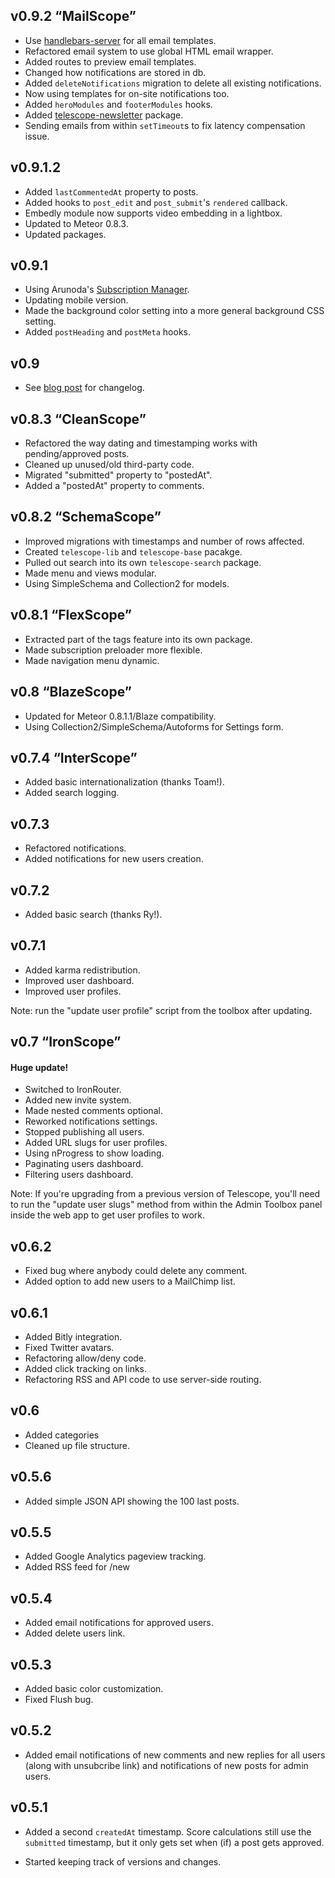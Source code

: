 ## v0.9.2 “MailScope”

* Use [handlebars-server](https://github.com/EventedMind/meteor-handlebars-server) for all email templates. 
* Refactored email system to use global HTML email wrapper.
* Added routes to preview email templates. 
* Changed how notifications are stored in db.
* Added `deleteNotifications` migration to delete all existing notifications.
* Now using templates for on-site notifications too.
* Added `heroModules` and `footerModules` hooks.
* Added [telescope-newsletter](https://github.com/TelescopeJS/Telescope-Newsletter) package. 
* Sending emails from within `setTimeout`s to fix latency compensation issue. 

## v0.9.1.2

* Added `lastCommentedAt` property to posts. 
* Added hooks to `post_edit` and `post_submit`'s `rendered` callback.
* Embedly module now supports video embedding in a lightbox.
* Updated to Meteor 0.8.3.
* Updated packages.

## v0.9.1

* Using Arunoda's [Subscription Manager](https://github.com/meteorhacks/subs-manager).
* Updating mobile version.
* Made the background color setting into a more general background CSS setting. 
* Added `postHeading` and `postMeta` hooks. 

## v0.9

* See [blog post](http://telesc.pe/blog/telescope-v09-modulescope) for changelog. 

## v0.8.3 “CleanScope”

* Refactored the way dating and timestamping works with pending/approved posts. 
* Cleaned up unused/old third-party code.
* Migrated "submitted" property to "postedAt".
* Added a "postedAt" property to comments.

## v0.8.2 “SchemaScope”

* Improved migrations with timestamps and number of rows affected.
* Created `telescope-lib` and `telescope-base` pacakge.
* Pulled out search into its own `telescope-search` package.
* Made menu and views modular. 
* Using SimpleSchema and Collection2 for models.

## v0.8.1 “FlexScope”

* Extracted part of the tags feature into its own package. 
* Made subscription preloader more flexible.
* Made navigation menu dynamic. 

## v0.8 “BlazeScope”

* Updated for Meteor 0.8.1.1/Blaze compatibility.
* Using Collection2/SimpleSchema/Autoforms for Settings form. 

## v0.7.4 “InterScope”

* Added basic internationalization (thanks Toam!).
* Added search logging. 

## v0.7.3

* Refactored notifications.
* Added notifications for new users creation.

## v0.7.2

* Added basic search (thanks Ry!).

## v0.7.1

* Added karma redistribution.
* Improved user dashboard.
* Improved user profiles. 

Note: run the "update user profile" script from the toolbox after updating. 

## v0.7 “IronScope”

#### Huge update!

* Switched to IronRouter.
* Added new invite system.
* Made nested comments optional.
* Reworked notifications settings.
* Stopped publishing all users.
* Added URL slugs for user profiles.
* Using nProgress to show loading.
* Paginating users dashboard.
* Filtering users dashboard.

Note: If you're upgrading from a previous version of Telescope, you'll need to run the "update user slugs" method from within the Admin Toolbox panel inside the web app to get user profiles to work. 

## v0.6.2

* Fixed bug where anybody could delete any comment.
* Added option to add new users to a MailChimp list.

## v0.6.1

* Added Bitly integration.
* Fixed Twitter avatars.
* Refactoring allow/deny code.
* Added click tracking on links.
* Refactoring RSS and API code to use server-side routing.

## v0.6

* Added categories
* Cleaned up file structure.

## v0.5.6

* Added simple JSON API showing the 100 last posts.

## v0.5.5

* Added Google Analytics pageview tracking.
* Added RSS feed for /new

## v0.5.4

* Added email notifications for approved users.
* Added delete users link.

## v0.5.3

* Added basic color customization.
* Fixed Flush bug.

## v0.5.2

* Added email notifications of new comments and new replies for all users (along with unsubcribe link) and notifications of new posts for admin users.

## v0.5.1

* Added a second `createdAt` timestamp. Score calculations still use the `submitted` timestamp, but it only gets set when (if) a post gets approved.

* Started keeping track of versions and changes.